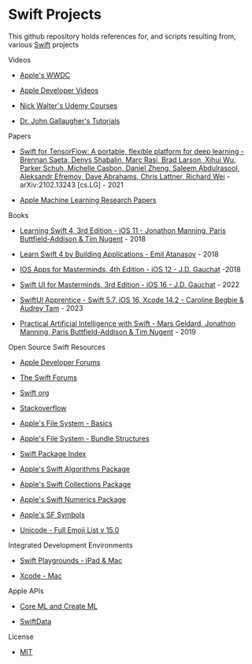 # Swift Projects

This github repository holds references for, and scripts resulting from, various [Swift](https://www.apple.com/swift/) projects  

Videos

* [Apple's WWDC](https://developer.apple.com/wwdc22/)

* [Apple Developer Videos](https://developer.apple.com/videos/all-videos/)

* [Nick Walter's Udemy Courses](https://www.udemy.com/user/nicholaswalter2/)

* [Dr. John Gallaugher's Tutorials](https://gallaugher.com)

Papers

* [Swift for TensorFlow: A portable, flexible platform for deep learning - Brennan Saeta, Denys Shabalin, Marc Rasi, Brad Larson, Xihui Wu, Parker Schuh, Michelle Casbon, Daniel Zheng, Saleem Abdulrasool, Aleksandr Efremov, Dave Abrahams, Chris Lattner, Richard Wei](https://arxiv.org/abs/2102.13243) - arXiv:2102.13243 [cs.LG] - 2021

* [Apple Machine Learning Research Papers](https://machinelearning.apple.com)

Books

* [Learning Swift 4, 3rd Edition - iOS 11 - Jonathon Manning, Paris Buttfield-Addison & Tim Nugent](https://www.oreilly.com/library/view/learning-swift-3rd/9781491987568/) - 2018

* [Learn Swift 4 by Building Applications - Emil Atanasov](https://www.packtpub.com/product/learn-swift-by-building-applications/9781786463920) - 2018

* [IOS Apps for Masterminds, 4th Edition - iOS 12 - J.D. Gauchat](https://www.formasterminds.com/books.php) -2018

* [Swift UI for Masterminds, 3rd Edition - iOS 16 - J.D. Gauchat](https://www.formasterminds.com/books.php) - 2022

* [SwiftUI Apprentice - Swift 5.7, iOS 16, Xcode 14.2 - Caroline Begbie & Audrey Tam](https://www.kodeco.com/books/swiftui-apprentice) - 2023

* [Practical Artificial Intelligence with Swift - Mars Geldard, Jonathon Manning, Paris Buttfield-Addison & Tim Nugent](https://www.oreilly.com/library/view/practical-artificial-intelligence/9781492044802/) - 2019

Open Source Swift Resources

* [Apple Developer Forums](https://developer.apple.com/forums/)

* [The Swift Forums](https://forums.swift.org)

* [Swift org](https://www.swift.org)

* [Stackoverflow](https://stackoverflow.com/questions/tagged/swift)

* [Apple's File System - Basics](https://developer.apple.com/library/archive/documentation/FileManagement/Conceptual/FileSystemProgrammingGuide/FileSystemOverview/FileSystemOverview.html#//apple_ref/doc/uid/TP40010672-CH2-SW12)

* [Apple's File System - Bundle Structures](https://developer.apple.com/library/archive/documentation/CoreFoundation/Conceptual/CFBundles/BundleTypes/BundleTypes.html#//apple_ref/doc/uid/10000123i-CH101-SW13)

* [Swift Package Index](https://swiftpackageindex.com)

* [Apple's Swift Algorithms Package](https://github.com/apple/swift-algorithms)

* [Apple's Swift Collections Package](https://github.com/apple/swift-collections)

* [Apple's Swift Numerics Package](https://github.com/apple/swift-numerics)

* [Apple's SF Symbols](https://developer.apple.com/sf-symbols/)

* [Unicode - Full Emoji List v 15.0](https://unicode.org/emoji/charts/full-emoji-list.html)

Integrated Development Environments

* [Swift Playgrounds - iPad & Mac](https://www.apple.com/swift/playgrounds/)

* [Xcode - Mac](https://developer.apple.com/xcode/)

Apple APIs

* [Core ML and Create ML](https://developer.apple.com/machine-learning/)

* [SwiftData](https://developer.apple.com/xcode/swiftdata/)

License

* [MIT](https://choosealicense.com/licenses/mit/)
